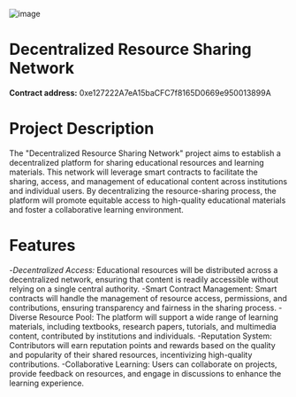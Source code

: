 ![image](https://github.com/user-attachments/assets/69f5e761-a432-4bea-bc8f-bb9bee5783fa)


# Decentralized Resource Sharing Network
**Contract address:** 0xe127222A7eA15baCFC7f8165D0669e950013899A
# Project Description
The "Decentralized Resource Sharing Network" project aims to establish a decentralized platform for sharing educational resources and learning materials. This network will leverage smart contracts to facilitate the sharing, access, and management of educational content across institutions and individual users. By decentralizing the resource-sharing process, the platform will promote equitable access to high-quality educational materials and foster a collaborative learning environment.

# Features
-*Decentralized Access:* Educational resources will be distributed across a decentralized network, ensuring that content is readily accessible without relying on a single central authority.
-Smart Contract Management: Smart contracts will handle the management of resource access, permissions, and contributions, ensuring transparency and fairness in the sharing process.
-Diverse Resource Pool: The platform will support a wide range of learning materials, including textbooks, research papers, tutorials, and multimedia content, contributed by institutions and individuals.
-Reputation System: Contributors will earn reputation points and rewards based on the quality and popularity of their shared resources, incentivizing high-quality contributions.
-Collaborative Learning: Users can collaborate on projects, provide feedback on resources, and engage in discussions to enhance the learning experience.
